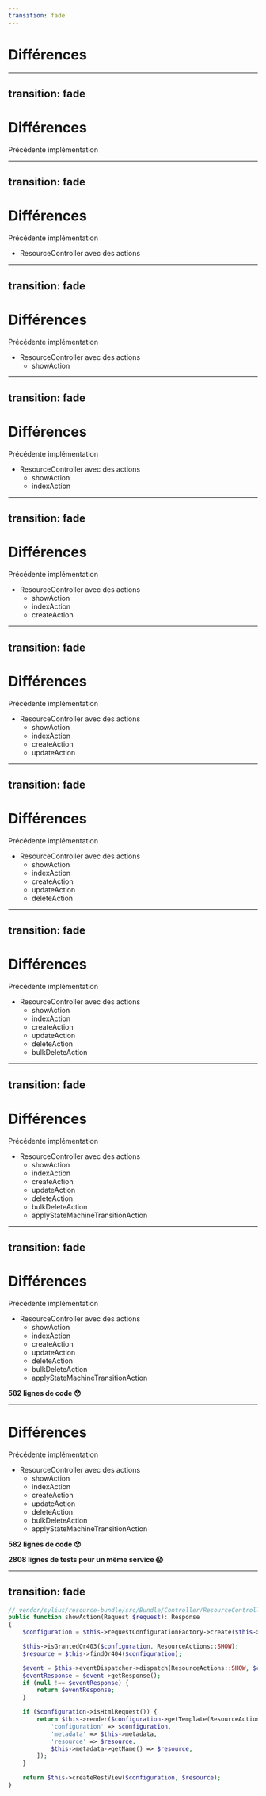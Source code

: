 ```yaml
---
transition: fade
---
```


# Différences

---
transition: fade
---

# Différences

Précédente implémentation

---
transition: fade
---

# Différences

Précédente implémentation

* ResourceController avec des actions

---
transition: fade
---

# Différences

Précédente implémentation

* ResourceController avec des actions
    * showAction

---
transition: fade
---

# Différences

Précédente implémentation

* ResourceController avec des actions
    * showAction
    * indexAction

---
transition: fade
---

# Différences

Précédente implémentation

* ResourceController avec des actions
    * showAction
    * indexAction
    * createAction

---
transition: fade
---

# Différences

Précédente implémentation

* ResourceController avec des actions
    * showAction
    * indexAction
    * createAction
    * updateAction

---
transition: fade
---

# Différences

Précédente implémentation

* ResourceController avec des actions
    * showAction
    * indexAction
    * createAction
    * updateAction
    * deleteAction

---
transition: fade
---

# Différences

Précédente implémentation

* ResourceController avec des actions
    * showAction
    * indexAction
    * createAction
    * updateAction
    * deleteAction
    * bulkDeleteAction

---
transition: fade
---

# Différences

Précédente implémentation

* ResourceController avec des actions 
  * showAction
  * indexAction
  * createAction
  * updateAction  
  * deleteAction
  * bulkDeleteAction
  * applyStateMachineTransitionAction

---
transition: fade
---

# Différences

Précédente implémentation

* ResourceController avec des actions
    * showAction
    * indexAction
    * createAction
    * updateAction
    * deleteAction
    * bulkDeleteAction
    * applyStateMachineTransitionAction

**582 lignes de code 😯**

---

# Différences

Précédente implémentation

* ResourceController avec des actions
  * showAction
  * indexAction
  * createAction
  * updateAction
  * deleteAction
  * bulkDeleteAction
  * applyStateMachineTransitionAction

**582 lignes de code 😯**

**2808 lignes de tests pour un même service 😱**

---
transition: fade
---

```php {all|4|6|7|9-13|15-22|24}
// vendor/sylius/resource-bundle/src/Bundle/Controller/ResourceController.php
public function showAction(Request $request): Response
{
    $configuration = $this->requestConfigurationFactory->create($this->metadata, $request);

    $this->isGrantedOr403($configuration, ResourceActions::SHOW);
    $resource = $this->findOr404($configuration);

    $event = $this->eventDispatcher->dispatch(ResourceActions::SHOW, $configuration, $resource);
    $eventResponse = $event->getResponse();
    if (null !== $eventResponse) {
        return $eventResponse;
    }

    if ($configuration->isHtmlRequest()) {
        return $this->render($configuration->getTemplate(ResourceActions::SHOW . '.html'), [
            'configuration' => $configuration,
            'metadata' => $this->metadata,
            'resource' => $resource,
            $this->metadata->getName() => $resource,
        ]);
    }

    return $this->createRestView($configuration, $resource);
}
```
